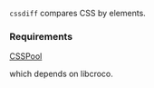 `cssdiff` compares CSS by elements.

### Requirements ###

[CSSPool](https://github.com/tenderlove/csspool)

which depends on libcroco.